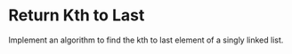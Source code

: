 # Return Kth to Last
Implement an algorithm to find the kth to last element of a singly linked list.
